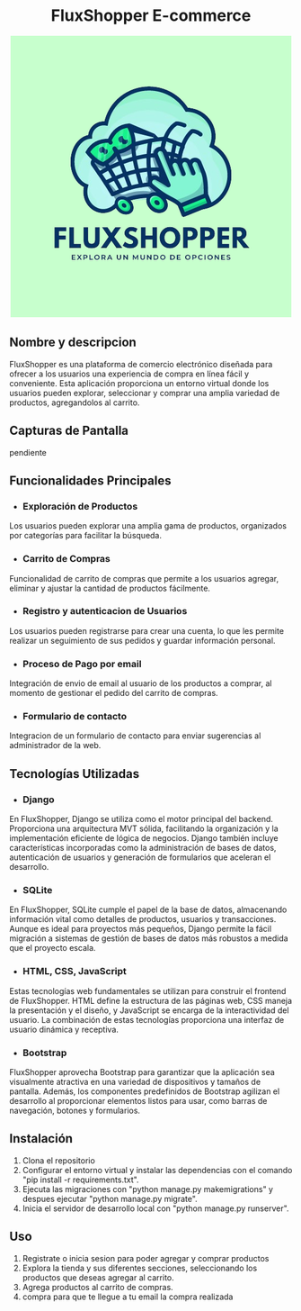 <h1 align="center">
  <b>FluxShopper E-commerce</b>
</h1>

<p align="center">
  <img src="Ecommerce/static/Ecommerce/img/FluxShopper.png" alt="FluxShopper">
</p>

## Nombre y descripcion 

FluxShopper es una plataforma de comercio electrónico diseñada para ofrecer a los usuarios una experiencia de compra en línea fácil y conveniente. Esta aplicación proporciona un entorno virtual donde los usuarios pueden explorar, seleccionar y comprar una amplia variedad de productos, agregandolos al carrito.

## Capturas de Pantalla

pendiente

## Funcionalidades Principales

- ### Exploración de Productos

Los usuarios pueden explorar una amplia gama de productos, organizados por categorías para facilitar la búsqueda.

- ### Carrito de Compras

Funcionalidad de carrito de compras que permite a los usuarios agregar, eliminar y ajustar la cantidad de productos fácilmente.

- ### Registro y autenticacion de Usuarios

Los usuarios pueden registrarse para crear una cuenta, lo que les permite realizar un seguimiento de sus pedidos y guardar información personal.

- ### Proceso de Pago por email

Integración de envio de email al usuario de los productos a comprar, al momento de gestionar el pedido del carrito de compras.

- ### Formulario de contacto

Integracion de un formulario de contacto para enviar sugerencias al administrador de la web.

## Tecnologías Utilizadas

- ### Django 

En FluxShopper, Django se utiliza como el motor principal del backend. Proporciona una arquitectura MVT sólida, facilitando la organización y la implementación eficiente de lógica de negocios. Django también incluye características incorporadas como la administración de bases de datos, autenticación de usuarios y generación de formularios que aceleran el desarrollo.

- ### SQLite

En FluxShopper, SQLite cumple el papel de la base de datos, almacenando información vital como detalles de productos, usuarios y transacciones. Aunque es ideal para proyectos más pequeños, Django permite la fácil migración a sistemas de gestión de bases de datos más robustos a medida que el proyecto escala.

- ### HTML, CSS, JavaScript

Estas tecnologías web fundamentales se utilizan para construir el frontend de FluxShopper. HTML define la estructura de las páginas web, CSS maneja la presentación y el diseño, y JavaScript se encarga de la interactividad del usuario. La combinación de estas tecnologías proporciona una interfaz de usuario dinámica y receptiva.

- ### Bootstrap

FluxShopper aprovecha Bootstrap para garantizar que la aplicación sea visualmente atractiva en una variedad de dispositivos y tamaños de pantalla. Además, los componentes predefinidos de Bootstrap agilizan el desarrollo al proporcionar elementos listos para usar, como barras de navegación, botones y formularios.

## Instalación

1. Clona el repositorio
2. Configurar el entorno virtual y instalar las dependencias con el comando "pip install -r requirements.txt".
3. Ejecuta las migraciones con "python manage.py makemigrations" y despues ejecutar "python manage.py migrate".
4. Inicia el servidor de desarrollo local con "python manage.py runserver".

## Uso

1. Registrate o inicia sesion para poder agregar y comprar productos
2. Explora la tienda y sus diferentes secciones,  seleccionando los productos que deseas agregar al carrito.
3. Agrega productos al carrito de compras.
4. compra para que te llegue a tu email la compra realizada
